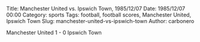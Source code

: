 Title: Manchester United vs. Ipswich Town, 1985/12/07
Date: 1985/12/07 00:00
Category: sports
Tags: football, football scores, Manchester United, Ipswich Town
Slug: manchester-united-vs-ipswich-town
Author: carbonero


Manchester United 1 - 0 Ipswich Town
